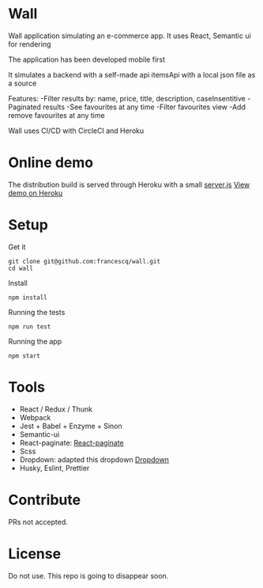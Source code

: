 # Wall

Wall application simulating an e-commerce app.
It uses React, Semantic ui for rendering

The application has been developed mobile first

It simulates a backend with a self-made api itemsApi with a local json file as a source

Features:
-Filter results by: name, price, title, description, caseInsentitive
-Paginated results
-See favourites at any time
-Filter favourites view
-Add remove favourites at any time

Wall uses CI/CD with CircleCI and Heroku

# Online demo

The distribution build is served through Heroku with a small [server.js](https://github.com/francescq/wall/blob/master/server.js)
[View demo on Heroku](https://wall2019.herokuapp.com/)

# Setup

Get it

```
git clone git@github.com:francescq/wall.git
cd wall
```

Install

```
npm install
```

Running the tests

```
npm run test
```

Running the app

```
npm start
```

# Tools

-   React / Redux / Thunk
-   Webpack
-   Jest + Babel + Enzyme + Sinon
-   Semantic-ui
-   React-paginate: [React-paginate](https://github.com/AdeleD/react-paginate/)
-   Scss
-   Dropdown: adapted this dropdown [Dropdown](https://codepen.io/_danko/pen/NRLdVo)
-   Husky, Eslint, Prettier

# Contribute

PRs not accepted.

# License

Do not use. This repo is going to disappear soon.
